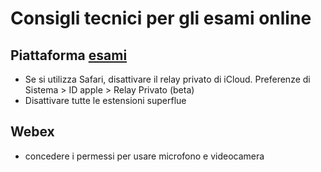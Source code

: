 # Consigli tecnici per gli esami online

## Piattaforma [esami](https://esami.i-learn.unito.it)

- Se si utilizza Safari, disattivare il relay privato di iCloud. Preferenze di Sistema > ID apple > Relay Privato (beta)
- Disattivare tutte le estensioni superflue

## Webex

- concedere i permessi per usare microfono e videocamera
